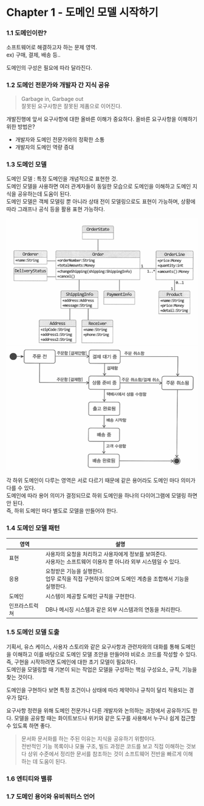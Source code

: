 # Chapter 1 - 도메인 모델 시작하기
### 1.1 도메인이란?
소프트웨어로 해결하고자 하는 문제 영역. <br /> 
ex) 구매, 결제, 배송 등..

도메인의 구성은 필요에 따라 달라진다.

### 1.2 도메인 전문가와 개발자 간 지식 공유
> Garbage in, Garbage out <br />
잘못된 요구사항은 잘못된 제품으로 이어진다.

개발진행에 앞서 요구사항에 대한 올바른 이해가 중요하다.
올바른 요구사항을 이해하기 위한 방법은?
- 개발자와 도메인 전문가와의 정확한 소통
- 개발자의 도메인 역량 증대

### 1.3 도메인 모델
도메인 모델 : 특정 도메인을 개념적으로 표현한 것.<br />
도메인 모델을 사용하면 여러 관계자들이 동일한 모습으로 도메인을 이해하고 도메인 지식을 공유하는데 도움이 된다.<br />
도메인 모델은 객체 모델링 뿐 아니라 상태 전이 모델링으로도 표현이 가능하며, 상황에 따라 그래프나 공식 등을 활용 표현 가능하다.

![객체 모델링](image/model_base_object.png)
![상태 모델링](image/model_base_status.png)

각 하위 도메인이 다루는 영역은 서로 다르기 때문에 같은 용어라도 도메인 마다 의미가 다를 수 있다.<br />
도메인에 따라 용어 의미가 결정되므로 하위 도메인을 하나의 다이어그램에 모델링 하면 안 된다. <br />
즉, 하위 도메인 마다 별도로 모델을 만들어야 한다.

### 1.4 도메인 모델 패턴
| 영역 | 설명 |
| ------ | ------ |
| 표현 | 사용자의 요청을 처리하고 사용자에게 정보를 보여준다. <br /> 사용자는 소프트웨어 이용자 뿐 아니라 외부 시스템일 수 있다. |
| 응용 | 요청받은 기능을 실행한다. <br /> 업무 로직을 직접 구현하지 않으며 도메인 계층을 조합해서 기능을 실행한다. |
| 도메인 | 시스템이 제공할 도메인 규칙을 구현한다. |
| 인프라스트럭쳐 | DB나 메시징 시스템과 같은 외부 시스템과의 연동을 처리한다. |

### 1.5 도메인 모델 도출
기획서, 유스 케이스, 사용자 스토리와 같은 요구사항과 관련자와의 대화를 통해 도메인을 이해하고 이를 바탕으로 도메인 모델 초안을 만들어야 비로소 코드를 작성할 수 있다. <br />
즉, 구현을 시작하려면 도메인에 대한 초기 모델이 필요하다. <br />
도메인을 모델링할 때 기본이 되는 작업은 모델을 구성하는 핵심 구성요소, 규칙, 기능을 찾는 것이다.

도메인을 구현하다 보면 특정 조건이나 상태에 따라 제약이나 규칙이 달리 적용되는 경우가 많다.

요구사항 정련을 위해 도메인 전문가나 다른 개발자와 논의하는 과정에서 공유하기도 한다. 모델을 공유할 때는 화이트보드나 위키와 같은 도구를 사용해서 누구나 쉽게 접근할 수 있도록 하면 좋다.

> 문서화 문서화를 하는 주된 이유는 지식을 공유하기 위함이다.  <br />
> 전반적인 기능 목록이나 모듈 구조, 빌드 과정은 코드를 보고 직접 이해하는 것보다 상위 수준에서 정리한 문서를 참조하는 것이 소프트웨어 전반을 빠르게 이해하는 데 도움이 된다.

### 1.6 엔티티와 밸류

### 1.7 도메인 용어와 유비쿼터스 언어